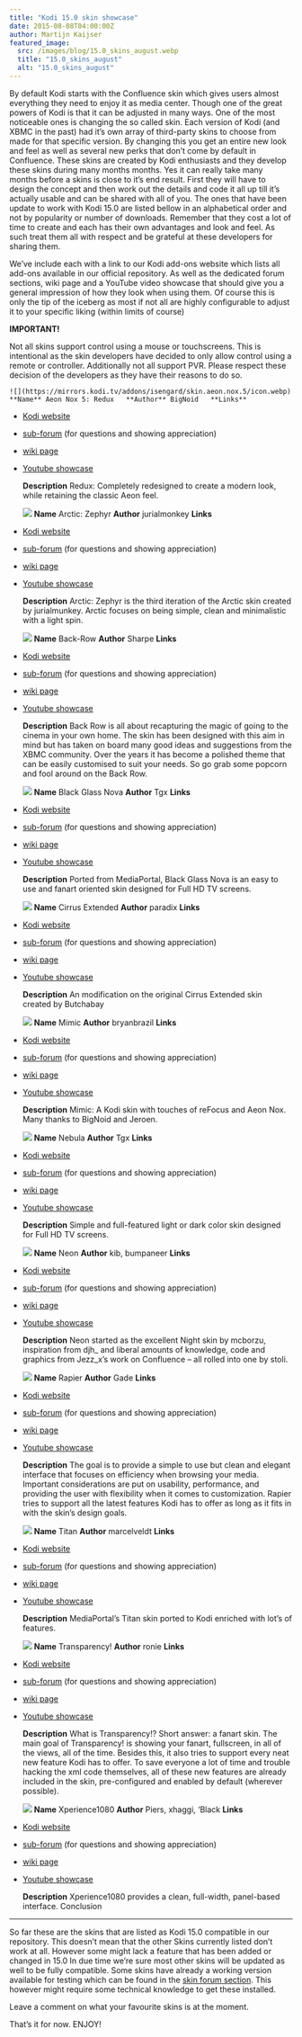 ```yaml
---
title: "Kodi 15.0 skin showcase"
date: 2015-08-08T04:00:00Z
author: Martijn Kaijser
featured_image:
  src: /images/blog/15.0_skins_august.webp
  title: "15.0_skins_august"
  alt: "15.0_skins_august"
---
```


By default Kodi starts with the Confluence skin which gives users almost everything they need to enjoy it as media center. Though one of the great powers of Kodi is that it can be adjusted in many ways. One of the most noticeable ones is changing the so called skin. Each version of Kodi (and XBMC in the past) had it’s own array of third-party skins to choose from made for that specific version. By changing this you get an entire new look and feel as well as several new perks that don’t come by default in Confluence. These skins are created by Kodi enthusiasts and they develop these skins during many months months. Yes it can really take many months before a skins is close to it’s end result. First they will have to design the concept and then work out the details and code it all up till it’s actually usable and can be shared with all of you. The ones that have been update to work with Kodi 15.0 are listed bellow in an alphabetical order and not by popularity or number of downloads. Remember that they cost a lot of time to create and each has their own advantages and look and feel. As such treat them all with respect and be grateful at these developers for sharing them.

We’ve include each with a link to our Kodi add-ons website which lists all add-ons available in our official repository. As well as the dedicated forum sections, wiki page and a YouTube video showcase that should give you a general impression of how they look when using them. Of course this is only the tip of the iceberg as most if not all are highly configurable to adjust it to your specific liking (within limits of course)

**IMPORTANT!**

Not all skins support control using a mouse or touchscreens. This is intentional as the skin developers have decided to only allow control using a remote or controller. Additionally not all support PVR. Please respect these decision of the developers as they have their reasons to do so.

    ![](https://mirrors.kodi.tv/addons/isengard/skin.aeon.nox.5/icon.webp) **Name** Aeon Nox 5: Redux   **Author** BigNoid   **Links**

- [Kodi website](/addons)
- [sub-forum](https://forum.kodi.tv/forumdisplay.php?fid=142) (for questions and showing appreciation)
- [wiki page](https://kodi.wiki/view/Add-on:Aeon_Nox)
- [Youtube showcase](https://www.youtube.com/watch?v=rBz4QCM9NIs)

  **Description** Redux: Completely redesigned to create a modern look, while retaining the classic Aeon feel.

  ![](https://mirrors.kodi.tv/addons/isengard/skin.arctic.zephyr/icon.webp) **Name** Arctic: Zephyr **Author** jurialmonkey **Links**

- [Kodi website](/addons)
- [sub-forum](https://forum.kodi.tv/forumdisplay.php?fid=221) (for questions and showing appreciation)
- [wiki page](https://kodi.wiki/view/Add-on:Arctic:_Zephyr)
- [Youtube showcase](https://www.youtube.com/watch?v=rMzXmX4RCes)

  **Description** Arctic: Zephyr is the third iteration of the Arctic skin created by jurialmunkey. Arctic focuses on being simple, clean and minimalistic with a light spin.

  ![](https://mirrors.kodi.tv/addons/isengard/skin.back-row/icon.webp) **Name** Back-Row **Author** Sharpe **Links**

- [Kodi website](/show/skin.back-row)
- [sub-forum](https://forum.kodi.tv/forumdisplay.php?fid=127) (for questions and showing appreciation)
- [wiki page](https://kodi.wiki/view/Add-on:Back_Row)
- [Youtube showcase](https://www.youtube.com/watch?v=sm6CU5K6OWA)

  **Description** Back Row is all about recapturing the magic of going to the cinema in your own home. The skin has been designed with this aim in mind but has taken on board many good ideas and suggestions from the XBMC community. Over the years it has become a polished theme that can be easily customised to suit your needs. So go grab some popcorn and fool around on the Back Row.

  ![](https://mirrors.kodi.tv/addons/isengard/skin.blackglassnova/icon.webp) **Name** Black Glass Nova **Author** Tgx **Links**

- [Kodi website](/addon/skins/black-glass-nova)
- [sub-forum](https://forum.kodi.tv/forumdisplay.php?fid=208) (for questions and showing appreciation)
- [wiki page](https://kodi.wiki/view/Add-on:Black_Glass_Nova)
- [Youtube showcase](https://www.youtube.com/watch?v=dxbijwL5efQ)

  **Description** Ported from MediaPortal, Black Glass Nova is an easy to use and fanart oriented skin designed for Full HD TV screens.

  ![](https://mirrors.kodi.tv/addons/isengard/skin.cirrus.extended/icon.webp) **Name** Cirrus Extended **Author** paradix **Links**

- [Kodi website](/show/skin.cirrus.extended)
- [sub-forum](https://forum.kodi.tv/forumdisplay.php?fid=133) (for questions and showing appreciation)
- [wiki page](https://kodi.wiki/view/Add-on:Cirrus_Extended)
- [Youtube showcase](https://www.youtube.com/watch?v=q2wj87BXxcU)

  **Description** An modification on the original Cirrus Extended skin created by Butchabay

  ![](https://mirrors.kodi.tv/addons/isengard/skin.mimic/icon.webp) **Name** Mimic **Author** bryanbrazil **Links**

- [Kodi website](/addon/skins/mimic)
- [sub-forum](https://forum.kodi.tv/forumdisplay.php?fid=218) (for questions and showing appreciation)
- [wiki page](https://kodi.wiki/index.php?title=Add-on:Mimic)
- [Youtube showcase](https://www.youtube.com/watch?v=RGfpbUWVkgQ)

  **Description** Mimic: A Kodi skin with touches of reFocus and Aeon Nox. Many thanks to BigNoid and Jeroen.

  ![](https://mirrors.kodi.tv/addons/isengard/skin.nebula/icon.webp) **Name** Nebula **Author** Tgx **Links**

- [Kodi website](/addon/skins/nebula)
- [sub-forum](https://forum.kodi.tv/forumdisplay.php?fid=211) (for questions and showing appreciation)
- [wiki page](https://kodi.wiki/index.php?title=Add-on:Nebula)
- [Youtube showcase](https://www.youtube.com/watch?v=NAg_XVAHmic)

  **Description** Simple and full-featured light or dark color skin designed for Full HD TV screens.

  ![](https://mirrors.kodi.tv/addons/isengard/skin.neon/icon.webp) **Name** Neon **Author** kib, bumpaneer **Links**

- [Kodi website](/show/skin.neon)
- [sub-forum](https://forum.kodi.tv/forumdisplay.php?fid=139) (for questions and showing appreciation)
- [wiki page](https://kodi.wiki/index.php?title=Add-on:Neon)
- [Youtube showcase](https://www.youtube.com/watch?v=2yfWgOb2lyM)

  **Description** Neon started as the excellent Night skin by mcborzu, inspiration from djh\_ and liberal amounts of knowledge, code and graphics from Jezz_x’s work on Confluence – all rolled into one by stoli.

  ![](https://mirrors.kodi.tv/addons/isengard/skin.rapier/icon.webp) **Name** Rapier **Author** Gade **Links**

- [Kodi website](/addon/skins/rapier)
- [sub-forum](https://forum.kodi.tv/forumdisplay.php?fid=120) (for questions and showing appreciation)
- [wiki page](https://kodi.wiki/index.php?title=Add-on:Rapier)
- [Youtube showcase](https://www.youtube.com/watch?v=CZQWrJYgTa0)

  **Description** The goal is to provide a simple to use but clean and elegant interface that focuses on efficiency when browsing your media. Important considerations are put on usability, performance, and providing the user with flexibility when it comes to customization. Rapier tries to support all the latest features Kodi has to offer as long as it fits in with the skin’s design goals.

  ![](https://mirrors.kodi.tv/addons/helix/skin.titan/icon.webp) **Name** Titan **Author** marcelveldt **Links**

- [Kodi website](/addons)
- [sub-forum](https://forum.kodi.tv/forumdisplay.php?fid=212) (for questions and showing appreciation)
- [wiki page](https://kodi.wiki/view/Add-on:Titan_MediaBrowser)
- [Youtube showcase](https://www.youtube.com/watch?v=HbwG7ZuBrDU)

  **Description** MediaPortal’s Titan skin ported to Kodi enriched with lot’s of features.

  ![](https://mirrors.kodi.tv/addons/isengard/skin.transparency/icon.webp) **Name** Transparency! **Author** ronie **Links**

- [Kodi website](/addon/skins/transparency)
- [sub-forum](https://forum.kodi.tv/forumdisplay.php?fid=115) (for questions and showing appreciation)
- [wiki page](https://kodi.wiki/index.php?title=Add-on:Transparency!)
- [Youtube showcase](https://www.youtube.com/watch?v=45RRLaPErAQ)

  **Description** What is Transparency!? Short answer: a fanart skin. The main goal of Transparency! is showing your fanart, fullscreen, in all of the views, all of the time. Besides this, it also tries to support every neat new feature Kodi has to offer. To save everyone a lot of time and trouble hacking the xml code themselves, all of these new features are already included in the skin, pre-configured and enabled by default (wherever possible).

  ![](https://mirrors.kodi.tv/addons/isengard/skin.xperience1080/icon.webp) **Name** Xperience1080 **Author** Piers, xhaggi, ‘Black **Links**

- [Kodi website](/addon/skins/xperience1080)
- [sub-forum](https://forum.kodi.tv/forumdisplay.php?fid=197) (for questions and showing appreciation)
- [wiki page](https://kodi.wiki/index.php?title=Add-on:Xperience1080)
- [Youtube showcase](https://www.youtube.com/watch?v=2qF5OZmgd98)

  **Description** Xperience1080 provides a clean, full-width, panel-based interface. Conclusion

---

So far these are the skins that are listed as Kodi 15.0 compatible in our repository. This doesn’t mean that the other Skins currently listed don’t work at all. However some might lack a feature that has been added or changed in 15.0 In due time we’re sure most other skins will be updated as well to be fully compatible. Some skins have already a working version available for testing which can be found in the [skin forum section](https://forum.kodi.tv/forumdisplay.php?fid=67). This however might require some technical knowledge to get these installed.

Leave a comment on what your favourite skins is at the moment.

That’s it for now. ENJOY!

